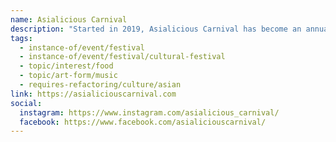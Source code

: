 ```yaml
---
name: Asialicious Carnival
description: "Started in 2019, Asialicious Carnival has become an annual three-day weekend attraction celebrating multiculturalism at Woodside Square in Scarborough North. The festival showcases diverse Asian culture and heritage through a variety of performances, ethnic foods, fireworks, and cultural showcases. Organized by the Federation of Asian Canadians Toronto (FACT)."
tags:
  - instance-of/event/festival
  - instance-of/event/festival/cultural-festival
  - topic/interest/food
  - topic/art-form/music
  - requires-refactoring/culture/asian
link: https://asialiciouscarnival.com
social:
  instagram: https://www.instagram.com/asialicious_carnival/
  facebook: https://www.facebook.com/asialiciouscarnival/
---
```

